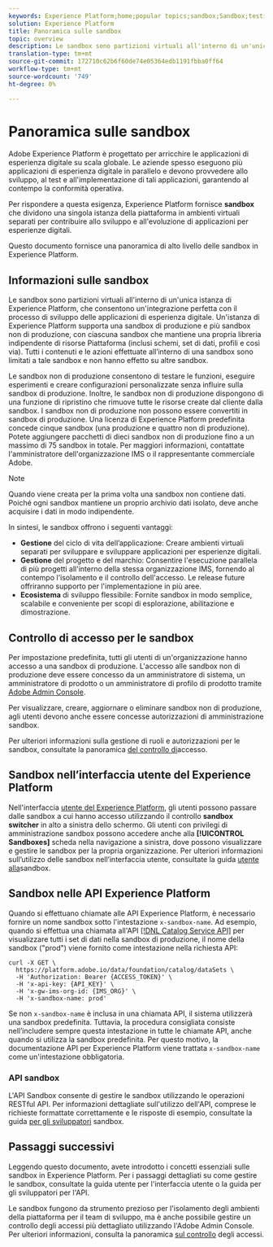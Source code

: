 ```yaml
---
keywords: Experience Platform;home;popular topics;sandbox;Sandbox;testing;Testing
solution: Experience Platform
title: Panoramica sulle sandbox
topic: overview
description: Le sandbox sono partizioni virtuali all'interno di un'unica istanza di  Experience Platform, che consentono un'integrazione perfetta con il processo di sviluppo delle applicazioni di esperienza digitale.
translation-type: tm+mt
source-git-commit: 172710c62b6f60de74e05364edb1191fbba0ff64
workflow-type: tm+mt
source-wordcount: '749'
ht-degree: 0%

---
```



# Panoramica sulle sandbox

Adobe Experience Platform è progettato per arricchire le applicazioni di esperienza digitale su scala globale. Le aziende spesso eseguono più applicazioni di esperienza digitale in parallelo e devono provvedere allo sviluppo, al test e all&#39;implementazione di tali applicazioni, garantendo al contempo la conformità operativa.

Per rispondere a questa esigenza,  Experience Platform fornisce **sandbox** che dividono una singola istanza della piattaforma in ambienti virtuali separati per contribuire allo sviluppo e all&#39;evoluzione di applicazioni per esperienze digitali.

Questo documento fornisce una panoramica di alto livello delle sandbox in  Experience Platform.

## Informazioni sulle sandbox

Le sandbox sono partizioni virtuali all&#39;interno di un&#39;unica istanza di  Experience Platform, che consentono un&#39;integrazione perfetta con il processo di sviluppo delle applicazioni di esperienza digitale. Un&#39;istanza di Experience Platform  supporta una sandbox di produzione e più sandbox non di produzione, con ciascuna sandbox che mantiene una propria libreria indipendente di risorse Piattaforma (inclusi schemi, set di dati, profili e così via).  Tutti i contenuti e le azioni effettuate all’interno di una sandbox sono limitati a tale sandbox e non hanno effetto su altre sandbox.

Le sandbox non di produzione consentono di testare le funzioni, eseguire esperimenti e creare configurazioni personalizzate senza influire sulla sandbox di produzione. Inoltre, le sandbox non di produzione dispongono di una funzione di ripristino che rimuove tutte le risorse create dal cliente dalla sandbox. I sandbox non di produzione non possono essere convertiti in sandbox di produzione. Una licenza di Experience Platform  predefinita concede cinque sandbox (una produzione e quattro non di produzione). Potete aggiungere pacchetti di dieci sandbox non di produzione fino a un massimo di 75 sandbox in totale. Per maggiori informazioni, contattate l&#39;amministratore dell&#39;organizzazione IMS o il rappresentante commerciale  Adobe.

>[!NOTE]
>
>Quando viene creata per la prima volta una sandbox non contiene dati. Poiché ogni sandbox mantiene un proprio archivio dati isolato, deve anche acquisire i dati in modo indipendente.

In sintesi, le sandbox offrono i seguenti vantaggi:

* **Gestione** del ciclo di vita dell’applicazione: Creare ambienti virtuali separati per sviluppare e sviluppare applicazioni per esperienze digitali.
* **Gestione** del progetto e del marchio: Consentire l&#39;esecuzione parallela di più progetti all&#39;interno della stessa organizzazione IMS, fornendo al contempo l&#39;isolamento e il controllo dell&#39;accesso. Le release future offriranno supporto per l&#39;implementazione in più aree.
* **Ecosistema** di sviluppo flessibile: Fornite sandbox in modo semplice, scalabile e conveniente per scopi di esplorazione, abilitazione e dimostrazione.

## Controllo di accesso per le sandbox

Per impostazione predefinita, tutti gli utenti di un&#39;organizzazione hanno accesso a una sandbox di produzione. L&#39;accesso alle sandbox non di produzione deve essere concesso da un amministratore di sistema, un amministratore di prodotto o un amministratore di profilo di prodotto tramite [Adobe Admin Console](https://adminconsole.adobe.com).

Per visualizzare, creare, aggiornare o eliminare sandbox non di produzione, agli utenti devono anche essere concesse autorizzazioni di amministrazione sandbox.

Per ulteriori informazioni sulla gestione di ruoli e autorizzazioni per le sandbox, consultate la panoramica [del controllo di](../access-control/home.md)accesso.

## Sandbox nell’interfaccia utente del Experience Platform 

Nell&#39;interfaccia [utente del Experience Platform](https://platform.adobe.com), gli utenti possono passare dalle sandbox a cui hanno accesso utilizzando il controllo **sandbox switcher** in alto a sinistra dello schermo.  Gli utenti con privilegi di amministrazione sandbox possono accedere anche alla **[!UICONTROL Sandboxes]** scheda nella navigazione a sinistra, dove possono visualizzare e gestire le sandbox per la propria organizzazione. Per ulteriori informazioni sull’utilizzo delle sandbox nell’interfaccia utente, consultate la guida [utente alla](ui/overview.md)sandbox.

## Sandbox nelle API  Experience Platform

Quando si effettuano chiamate alle API  Experience Platform, è necessario fornire un nome sandbox sotto l&#39;intestazione `x-sandbox-name`. Ad esempio, quando si effettua una chiamata all&#39;API [[!DNL Catalog Service API]](https://www.adobe.io/apis/experienceplatform/home/api-reference.html#!acpdr/swagger-specs/catalog.yaml) per visualizzare tutti i set di dati nella sandbox di produzione, il nome della sandbox (&quot;prod&quot;) viene fornito come intestazione nella richiesta API:

```shell
curl -X GET \
  https://platform.adobe.io/data/foundation/catalog/dataSets \
  -H 'Authorization: Bearer {ACCESS_TOKEN}' \
  -H 'x-api-key: {API_KEY}' \
  -H 'x-gw-ims-org-id: {IMS_ORG}' \
  -H 'x-sandbox-name: prod'
```

Se non `x-sandbox-name` è inclusa in una chiamata API, il sistema utilizzerà una sandbox predefinita. Tuttavia, la procedura consigliata consiste nell’includere sempre questa intestazione in tutte le chiamate API, anche quando si utilizza la sandbox predefinita. Per questo motivo, la documentazione API per  Experience Platform viene trattata `x-sandbox-name` come un&#39;intestazione obbligatoria.

### API sandbox

L&#39;API Sandbox consente di gestire le sandbox utilizzando le operazioni RESTful API. Per informazioni dettagliate sull&#39;utilizzo dell&#39;API, comprese le richieste formattate correttamente e le risposte di esempio, consultate la guida [per gli sviluppatori](api/getting-started.md) sandbox.

## Passaggi successivi

Leggendo questo documento, avete introdotto i concetti essenziali sulle sandbox in  Experience Platform. Per i passaggi dettagliati su come gestire le sandbox, consultate la guida [](ui/overview.md) utente per l&#39;interfaccia utente o la guida [](./api/getting-started.md) per gli sviluppatori per l&#39;API.

Le sandbox fungono da strumento prezioso per l&#39;isolamento degli ambienti della piattaforma per il team di sviluppo, ma è anche possibile gestire un controllo degli accessi più dettagliato utilizzando l&#39;Adobe Admin Console. Per ulteriori informazioni, consulta la panoramica [sul controllo](../access-control/home.md) degli accessi.